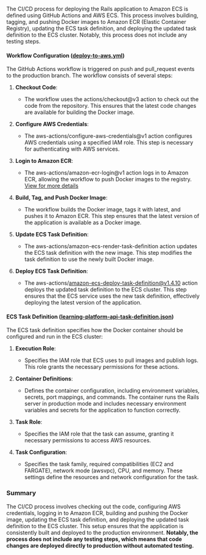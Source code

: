 The CI/CD process for deploying the Rails application to Amazon ECS is defined using GitHub Actions and AWS ECS. This process involves building, tagging, and pushing Docker images to Amazon ECR (Elastic Container Registry), updating the ECS task definition, and deploying the updated task definition to the ECS cluster. Notably, this process does not include any testing steps.

#### Workflow Configuration ([deploy-to-aws.yml](https://github.com/eLearning-Plus/MemberHub/blob/sso/.github/workflows/deploy-to-aws.yml))

The GitHub Actions workflow is triggered on push and pull\_request events to the production branch. The workflow consists of several steps:

1.  **Checkout Code**:
    
    *   The workflow uses the actions/checkout@v3 action to check out the code from the repository. This ensures that the latest code changes are available for building the Docker image.
        
2.  **Configure AWS Credentials**:
    
    *   The aws-actions/configure-aws-credentials@v1 action configures AWS credentials using a specified IAM role. This step is necessary for authenticating with AWS services.
        
3.  **Login to Amazon ECR**:
    
    *   The aws-actions/amazon-ecr-login@v1 action logs in to Amazon ECR, allowing the workflow to push Docker images to the registry.
     [View for more details](https://aws.amazon.com/blogs/security/use-iam-roles-to-connect-github-actions-to-actions-in-aws)
        
4.  **Build, Tag, and Push Docker Image**:
    
    *   The workflow builds the Docker image, tags it with latest, and pushes it to Amazon ECR. This step ensures that the latest version of the application is available as a Docker image.
        
5.  **Update ECS Task Definition**:
    
    *   The aws-actions/amazon-ecs-render-task-definition action updates the ECS task definition with the new image. This step modifies the task definition to use the newly built Docker image.
        
6.  **Deploy ECS Task Definition**:
    
    *   The aws-actions/amazon-ecs-deploy-task-definition@v1.4.10 action deploys the updated task definition to the ECS cluster. This step ensures that the ECS service uses the new task definition, effectively deploying the latest version of the application.
        

#### ECS Task Definition ([learning-platform-api-task-definition.json](https://github.com/eLearning-Plus/MemberHub/blob/sso/.aws/learning-platform-api-task-definition.json))

The ECS task definition specifies how the Docker container should be configured and run in the ECS cluster:

1.  **Execution Role**:
    
    *   Specifies the IAM role that ECS uses to pull images and publish logs. This role grants the necessary permissions for these actions.
        
2.  **Container Definitions**:
    
    *   Defines the container configuration, including environment variables, secrets, port mappings, and commands. The container runs the Rails server in production mode and includes necessary environment variables and secrets for the application to function correctly.
        
3.  **Task Role**:
    
    *   Specifies the IAM role that the task can assume, granting it necessary permissions to access AWS resources.
        
4.  **Task Configuration**:
    
    *   Specifies the task family, required compatibilities (EC2 and FARGATE), network mode (awsvpc), CPU, and memory. These settings define the resources and network configuration for the task.
        

### Summary

The CI/CD process involves checking out the code, configuring AWS credentials, logging in to Amazon ECR, building and pushing the Docker image, updating the ECS task definition, and deploying the updated task definition to the ECS cluster. This setup ensures that the application is consistently built and deployed to the production environment. **Notably, the process does not include any testing steps, which means that code changes are deployed directly to production without automated testing.**